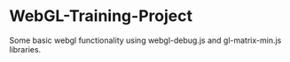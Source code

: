 # WebGL-Training-Project
Some basic webgl functionality using webgl-debug.js and gl-matrix-min.js libraries.
